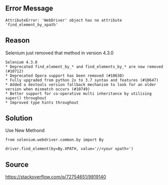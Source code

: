 ## Error Message 
```
AttributeError: 'WebDriver' object has no attribute 'find_element_by_xpath'
```

## Reason
Selenium just removed that method in version 4.3.0

```
Selenium 4.3.0
* Deprecated find_element_by_* and find_elements_by_* are now removed (#10712)
* Deprecated Opera support has been removed (#10630)
* Fully upgraded from python 2x to 3.7 syntax and features (#10647)
* Added a devtools version fallback mechanism to look for an older version when mismatch occurs (#10749)
* Better support for co-operative multi inheritance by utilising super() throughout
* Improved type hints throughout
```

## Solution 
Use New Methond
```
from selenium.webdriver.common.by import By

driver.find_element(by=By.XPATH, value='//<your xpath>')
```

## Source
https://stackoverflow.com/q/72754651/9819140
